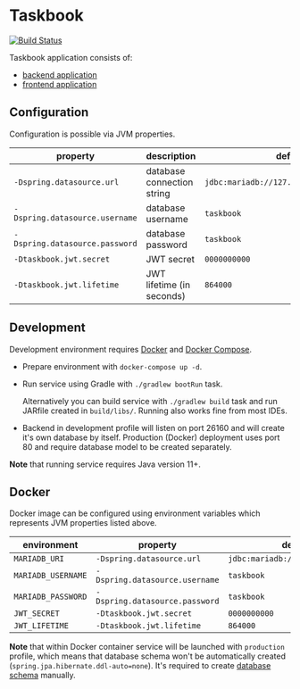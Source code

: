 # Taskbook

[![Build Status](https://travis-ci.org/malczuuu/taskbook.svg?branch=master)](https://travis-ci.org/malczuuu/taskbook)

Taskbook application consists of:

* [backend application](https://github.com/malczuuu/taskbook)
* [frontend application](https://github.com/malczuuu/taskbook-frontend)

## Configuration

Configuration is possible via JVM properties.

| property                       | description                | default                                  |
|--------------------------------|----------------------------|------------------------------------------|
| `-Dspring.datasource.url`      | database connection string | `jdbc:mariadb://127.0.0.1:3306/taskbook` |
| `-Dspring.datasource.username` | database username          | `taskbook`                               |
| `-Dspring.datasource.password` | database password          | `taskbook`                               |
| `-Dtaskbook.jwt.secret`        | JWT secret                 | `0000000000`                             |
| `-Dtaskbook.jwt.lifetime`      | JWT lifetime (in seconds)  | `864000`                                 |

## Development

Development environment requires [Docker](https://docs.docker.com/install/) and
[Docker Compose](https://docs.docker.com/compose/install/).

* Prepare environment with `docker-compose up -d`.
* Run service using Gradle with `./gradlew bootRun` task.

  Alternatively you can build service with `./gradlew build` task and run JARfile created in
  `build/libs/`. Running also works fine from most IDEs.

* Backend in development profile will listen on port 26160 and will create it's own database by
  itself. Production (Docker) deployment uses port 80 and require database model to be created
  separately.

**Note** that running service requires Java version 11+.

## Docker

Docker image can be configured using environment variables which represents JVM properties listed
above.

| environment        | property                       | default value                          |
|--------------------|--------------------------------|----------------------------------------|
| `MARIADB_URI`      | `-Dspring.datasource.url`      | `jdbc:mariadb://mariadb:3306/taskbook` |
| `MARIADB_USERNAME` | `-Dspring.datasource.username` | `taskbook`                             |
| `MARIADB_PASSWORD` | `-Dspring.datasource.password` | `taskbook`                             |
| `JWT_SECRET`       | `-Dtaskbook.jwt.secret`        | `0000000000`                           |
| `JWT_LIFETIME`     | `-Dtaskbook.jwt.lifetime`      | `864000`                               |

**Note** that within Docker container service will be launched with `production` profile, which
means that database schema won't be automatically created (`spring.jpa.hibernate.ddl-auto=none`).
It's required to create [database schema](/operations/deployment/database.schema.sql) manually.
